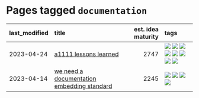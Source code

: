 # Pages tagged `documentation`

|last_modified|title|est. idea maturity|tags
|:---|:---|---:|:---|
|2023-04-24|[a1111 lessons learned](../a1111_lessons_learned.md)|2747|[![](https://img.shields.io/badge/tag-apt_registry-e168be)](../tags/apt_registry.md) [![](https://img.shields.io/badge/tag-curation-12eec5)](../tags/curation.md) [![](https://img.shields.io/badge/tag-discoverability-ea1833)](../tags/discoverability.md) [![](https://img.shields.io/badge/tag-documentation-96f12e)](../tags/documentation.md) [![](https://img.shields.io/badge/tag-experimental-fda5ff)](../tags/experimental.md) [![](https://img.shields.io/badge/tag-extensions-5e378d)](../tags/extensions.md) [![](https://img.shields.io/badge/tag-opensource-a4124b)](../tags/opensource.md) [![](https://img.shields.io/badge/tag-ux-394ee4)](../tags/ux.md)|
|2023-04-14|[we need a documentation embedding standard](../doc-embed-standard.md)|2245|[![](https://img.shields.io/badge/tag-accessibility-ff6770)](../tags/accessibility.md) [![](https://img.shields.io/badge/tag-documentation-96f12e)](../tags/documentation.md) [![](https://img.shields.io/badge/tag-standard-8fb3d)](../tags/standard.md) [![](https://img.shields.io/badge/tag-tooling-96f021)](../tags/tooling.md)|